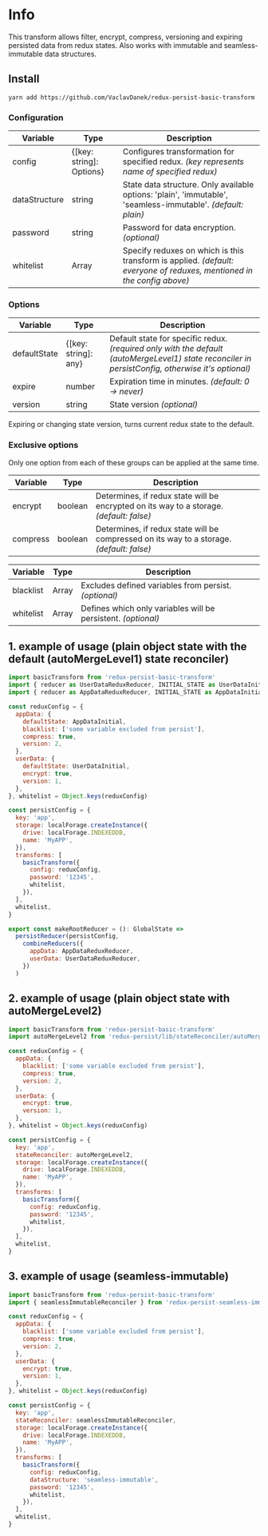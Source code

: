 # Info
This transform allows filter, encrypt, compress, versioning and expiring persisted data from redux states. Also works with immutable and seamless-immutable data structures.

## Install
```git
yarn add https://github.com/VaclavDanek/redux-persist-basic-transform
```

### Configuration
Variable       |   Type    |   Description     
---------------|-----------|-------------------   
config         |   {[key: string]: Options}   | Configures transformation for specified redux. *(key represents name of specified redux)*
dataStructure  |   string          | State data structure. Only available options: 'plain', 'immutable', 'seamless-immutable'. *(default: plain)*
password       |   string          | Password for data encryption. *(optional)*
whitelist      |   Array<string>   | Specify reduxes on which is this transform is applied. *(default: everyone of reduxes, mentioned in the config above)*

### Options
Variable       |   Type    |   Description     
---------------|-----------|-------------------  
defaultState | {[key: string]: any} | Default state for specific redux. *(required only with the default (autoMergeLevel1) state reconciler in persistConfig, otherwise it's optional)*
expire | number | Expiration time in minutes. *(default: 0 -> never)*
version | string | State version *(optional)*

Expiring or changing state version, turns current redux state to the default.

### Exclusive options
Only one option from each of these groups can be applied at the same time.

Variable       |   Type    |   Description     
---------------|-----------|-------------------  
encrypt        |  boolean  | Determines, if redux state will be encrypted on its way to a storage. *(default: false)*
compress       |  boolean  | Determines, if redux state will be compressed on its way to a storage. *(default: false)*

Variable       |   Type    |   Description     
---------------|-----------|-------------------  
blacklist      | Array<string> | Excludes defined variables from persist. *(optional)*
whitelist      | Array<string> | Defines which only variables will be persistent. *(optional)*

## 1. example of usage (plain object state with the default (autoMergeLevel1) state reconciler)
```javascript
import basicTransform from 'redux-persist-basic-transform'
import { reducer as UserDataReduxReducer, INITIAL_STATE as UserDataInitial } from '../Redux/UserDataRedux'
import { reducer as AppDataReduxReducer, INITIAL_STATE as AppDataInitial } from '../Redux/AppDataRedux'

const reduxConfig = {
  appData: {
    defaultState: AppDataInitial,
    blacklist: ['some variable excluded from persist'],
    compress: true,
    version: 2,
  },
  userData: {
    defaultState: UserDataInitial,
    encrypt: true,
    version: 1,
  },
}, whitelist = Object.keys(reduxConfig)

const persistConfig = {
  key: 'app',
  storage: localForage.createInstance({
    drive: localForage.INDEXEDDB,
    name: 'MyAPP',
  }),
  transforms: [
    basicTransform({
      config: reduxConfig,
      password: '12345',
      whitelist,
    }),
  ],
  whitelist,
}

export const makeRootReducer = (): GlobalState =>
  persistReducer(persistConfig,
    combineReducers({
      appData: AppDataReduxReducer,
      userData: UserDataReduxReducer,
    })
  )
```

## 2. example of usage (plain object state with autoMergeLevel2)
```javascript
import basicTransform from 'redux-persist-basic-transform'
import autoMergeLevel2 from 'redux-persist/lib/stateReconciler/autoMergeLevel2'

const reduxConfig = {
  appData: {
    blacklist: ['some variable excluded from persist'],
    compress: true,
    version: 2,
  },
  userData: {
    encrypt: true,
    version: 1,
  },
}, whitelist = Object.keys(reduxConfig)

const persistConfig = {
  key: 'app',
  stateReconciler: autoMergeLevel2,
  storage: localForage.createInstance({
    drive: localForage.INDEXEDDB,
    name: 'MyAPP',
  }),
  transforms: [
    basicTransform({
      config: reduxConfig,
      password: '12345',
      whitelist,
    }),
  ],
  whitelist,
}
```

## 3. example of usage (seamless-immutable)
```javascript
import basicTransform from 'redux-persist-basic-transform'
import { seamlessImmutableReconciler } from 'redux-persist-seamless-immutable'

const reduxConfig = {
  appData: {
    blacklist: ['some variable excluded from persist'],
    compress: true,
    version: 2,
  },
  userData: {
    encrypt: true,
    version: 1,
  },
}, whitelist = Object.keys(reduxConfig)

const persistConfig = {
  key: 'app',
  stateReconciler: seamlessImmutableReconciler,
  storage: localForage.createInstance({
    drive: localForage.INDEXEDDB,
    name: 'MyAPP',
  }),
  transforms: [
    basicTransform({
      config: reduxConfig,
      dataStructure: 'seamless-immutable',
      password: '12345',
      whitelist,
    }),
  ],
  whitelist,
}
```
